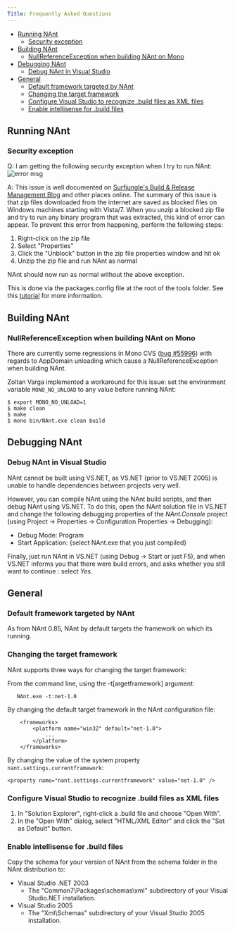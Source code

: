 ```yaml
---
Title: Frequently Asked Questions
---
```


[//]: # (TOC Begin)

* [Running NAnt](#running-nant)
    * [Security exception](#security-exception)
* [Building NAnt](#building-nant)
    * [NullReferenceException when building NAnt on Mono](#nullreferenceexception-when-building-nant-on-mono)
* [Debugging NAnt](#debugging-nant)
    * [Debug NAnt in Visual Studio](#debug-nant-in-visual-studio)
* [General](#general)
    * [Default framework targeted by NAnt](#default-framework-targeted-by-nant)
    * [Changing the target framework](#changing-the-target-framework)
    * [Configure Visual Studio to recognize .build files as XML files](#configure-visual-studio-to-recognize-build-files-as-xml-files)
    * [Enable intellisense for .build files](#enable-intellisense-for-build-files)

[//]: # (TOC End)

## Running NAnt

### Security exception

Q: I am getting the following security exception when I try to run NAnt:
![error msg](https://cloud.githubusercontent.com/assets/7837837/3226348/10083990-f06b-11e3-8955-263c885a5ffa.jpg)

A: This issue is well documented on [Surfjungle's Build & Release Management Blog](http://surfjungle.blogspot.com/2011/11/tip-running-nant-091-on-windows-7.html) and other places online. The summary of this issue is that zip files downloaded from the internet are saved as blocked files on Windows machines starting with Vista/7. When you unzip a blocked zip file and try to run any binary program that was extracted, this kind of error can appear.  To prevent this error from happening, perform the following steps:

1. Right-click on the zip file
2. Select "Properties"
3. Click the "Unblock" button in the zip file properties window and hit ok
4. Unzip the zip file and run NAnt as normal

NAnt should now run as normal without the above exception.

This is done via the packages.config file at the root of the tools folder.  See this [tutorial](https://cakebuild.net/docs/tutorials/pinning-cake-version) for more information.

## Building NAnt

### NullReferenceException when building NAnt on Mono

There are currently some regressions in Mono CVS ([bug #55996](http://bugzilla.ximian.com/show_bug.cgi?id=55996)) with regards to AppDomain unloading which cause a NullReferenceException when building NAnt.

Zoltan Varga implemented a workaround for this issue: set the environment variable `MONO_NO_UNLOAD` to any value before running NAnt:

```
$ export MONO_NO_UNLOAD=1
$ make clean
$ make
$ mono bin/NAnt.exe clean build
```

## Debugging NAnt

### Debug NAnt in Visual Studio

NAnt cannot be built using VS.NET, as VS.NET (prior to VS.NET 2005) is unable to handle dependencies between projects very well.

However, you can compile NAnt using the NAnt build scripts, and then debug NAnt using VS.NET. To do this, open the NAnt solution file in VS.NET and change the following debugging properties of the _NAnt.Console_ project (using Project -> Properties -> Configuration Properties -> Debugging):

* Debug Mode: Program
* Start Application: {select NAnt.exe that you just compiled}

Finally, just run NAnt in VS.NET (using Debug -> Start or just F5), and when VS.NET informs you that there were build errors, and asks whether you still want to continue : select _Yes_.

## General

### Default framework targeted by NAnt

As from NAnt 0.85, NAnt by default targets the framework on which its running.

### Changing the target framework

NAnt supports three ways for changing the target framework:

From the command line, using the -t[argetframework] argument:

```    NAnt.exe -t:net-1.0 ```

By changing the default target framework in the NAnt configuration file:

```
    <frameworks>
        <platform name="win32" default="net-1.0">
            ...
        </platform>
    </frameworks>
```

By changing the value of the system property `nant.settings.currentframework`: 

``` <property name="nant.settings.currentframework" value="net-1.0" /> ```

### Configure Visual Studio to recognize .build files as XML files

1. In "Solution Explorer", right-click a .build file and choose "Open With".
2. In the "Open With" dialog, select "HTML/XML Editor" and click the "Set as Default" button.

### Enable intellisense for .build files

Copy the schema for your version of NAnt from the schema folder in the NAnt distribution to:

* Visual Studio .NET 2003
    * The "Common7\Packages\schemas\xml" subdirectory of your Visual Studio.NET installation.
* Visual Studio 2005
    * The "Xml\Schemas" subdirectory of your Visual Studio 2005 installation.